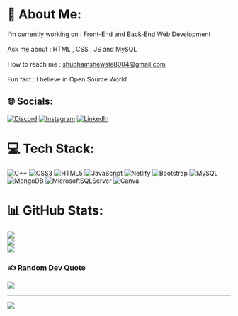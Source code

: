 # 💫 About Me:
I’m currently working on : Front-End and Back-End Web Development<br><br>Ask me about : HTML , CSS , JS and MySQL<br><br>How to reach me : shubhamshewale8004@gmail.com<br><br>Fun fact : I believe in Open Source World


## 🌐 Socials:
[![Discord](https://img.shields.io/badge/Discord-%237289DA.svg?logo=discord&logoColor=white)](https://discord.gg/9669) [![Instagram](https://img.shields.io/badge/Instagram-%23E4405F.svg?logo=Instagram&logoColor=white)](https://instagram.com/shubh.0505) [![LinkedIn](https://img.shields.io/badge/LinkedIn-%230077B5.svg?logo=linkedin&logoColor=white)](https://linkedin.com/in/https:shubham-shewale-9790841a8/) 

# 💻 Tech Stack:
![C++](https://img.shields.io/badge/c++-%2300599C.svg?style=for-the-badge&logo=c%2B%2B&logoColor=white) ![CSS3](https://img.shields.io/badge/css3-%231572B6.svg?style=for-the-badge&logo=css3&logoColor=white) ![HTML5](https://img.shields.io/badge/html5-%23E34F26.svg?style=for-the-badge&logo=html5&logoColor=white) ![JavaScript](https://img.shields.io/badge/javascript-%23323330.svg?style=for-the-badge&logo=javascript&logoColor=%23F7DF1E) ![Netlify](https://img.shields.io/badge/netlify-%23000000.svg?style=for-the-badge&logo=netlify&logoColor=#00C7B7) ![Bootstrap](https://img.shields.io/badge/bootstrap-%23563D7C.svg?style=for-the-badge&logo=bootstrap&logoColor=white) ![MySQL](https://img.shields.io/badge/mysql-%2300f.svg?style=for-the-badge&logo=mysql&logoColor=white) ![MongoDB](https://img.shields.io/badge/MongoDB-%234ea94b.svg?style=for-the-badge&logo=mongodb&logoColor=white) ![MicrosoftSQLServer](https://img.shields.io/badge/Microsoft%20SQL%20Sever-CC2927?style=for-the-badge&logo=microsoft%20sql%20server&logoColor=white) ![Canva](https://img.shields.io/badge/Canva-%2300C4CC.svg?style=for-the-badge&logo=Canva&logoColor=white)
# 📊 GitHub Stats:
![](https://github-readme-stats.vercel.app/api?username=shubham-0505&theme=merko&hide_border=true&include_all_commits=true&count_private=false)<br/>
![](https://github-readme-streak-stats.herokuapp.com/?user=shubham-0505&theme=merko&hide_border=true)<br/>
![](https://github-readme-stats.vercel.app/api/top-langs/?username=shubham-0505&theme=merko&hide_border=true&include_all_commits=true&count_private=false&layout=compact)

### ✍️ Random Dev Quote
![](https://quotes-github-readme.vercel.app/api?type=horizontal&theme=radical)

---
[![](https://visitcount.itsvg.in/api?id=shubham-0505&icon=4&color=5)](https://visitcount.itsvg.in)

<!-- Proudly created with GPRM ( https://gprm.itsvg.in ) -->
